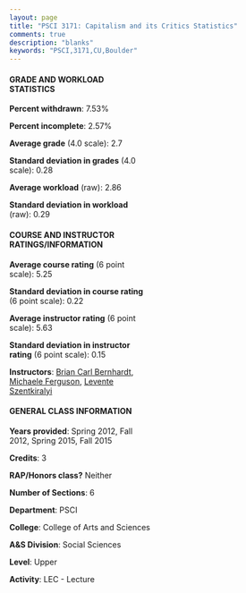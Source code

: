 ```yaml
---
layout: page
title: "PSCI 3171: Capitalism and its Critics Statistics"
comments: true
description: "blanks"
keywords: "PSCI,3171,CU,Boulder"
---
```

<head>
<script src="https://ajax.googleapis.com/ajax/libs/jquery/2.1.3/jquery.min.js"></script>
<script src="https://dl.dropboxusercontent.com/s/pc42nxpaw1ea4o9/highcharts.js?dl=0"></script>
<!-- <script src="../assets/js/highcharts.js"></script> -->
<style type="text/css">@font-face {
	font-family: "Bebas Neue";
	src: url(https://www.filehosting.org/file/details/544349/BebasNeue Regular.otf) format("opentype");
	}
	h1.Bebas { 
		font-family: "Bebas Neue", Verdana, Tahoma;
	}
</style>
</head>
<body>
	<div id="container" style="float: right; width: 45%; height: 88%; margin-left: 2.5%; margin-right: 2.5%;"></div>
	<script language="JavaScript">
		$(document).ready(function() {
		var chart = {type: 'column'};
		var title = {text: 'Grade Distribution'};
		var xAxis = {categories: ['A','B','C','D','F'],crosshair: true};
		var yAxis = {min: 0,title: {text: 'Percentage'}};
		var tooltip = {headerFormat: '<center><b><span style="font-size:20px">{point.key}</span></b></center>',
		               pointFormat: '<td style="padding:0"><b>{point.y:.1f}%</b></td>',
		               footerFormat: '</table>',shared: true,useHTML: true};
		var plotOptions = {column: {pointPadding: 0.0,borderWidth: 0}};  
		var credits = {enabled: false};var series= [{name: 'Percent',data: [24.49,39.11,22.57,7.34,6.5,]}];
		var json = {};
		json.chart = chart;
		json.title = title;
		json.tooltip = tooltip;
		json.xAxis = xAxis;
		json.yAxis = yAxis;  
		json.series = series;
		json.plotOptions = plotOptions;  
		json.credits = credits;
		$('#container').highcharts(json);
	});
	</script>
</body>
			   
#### GRADE AND WORKLOAD STATISTICS

**Percent withdrawn**: 7.53%

**Percent incomplete**: 2.57%

**Average grade** (4.0 scale): 2.7

**Standard deviation in grades** (4.0 scale): 0.28

**Average workload** (raw): 2.86

**Standard deviation in workload** (raw): 0.29

#### COURSE AND INSTRUCTOR RATINGS/INFORMATION

**Average course rating** (6 point scale): 5.25

**Standard deviation in course rating** (6 point scale): 0.22

**Average instructor rating** (6 point scale): 5.63

**Standard deviation in instructor rating** (6 point scale): 0.15

**Instructors**: <a href='../../instructors/Brian_Carl_Bernhardt'>Brian Carl Bernhardt</a>, <a href='../../instructors/Michaele_Ferguson'>Michaele Ferguson</a>, <a href='../../instructors/Levente_Szentkiralyi'>Levente Szentkiralyi</a>

#### GENERAL CLASS INFORMATION

**Years provided**: Spring 2012, Fall 2012, Spring 2015, Fall 2015

**Credits**: 3

**RAP/Honors class?** Neither

**Number of Sections**: 6

**Department**: PSCI

**College**: College of Arts and Sciences

**A&S Division**: Social Sciences

**Level**: Upper

**Activity**: LEC - Lecture
